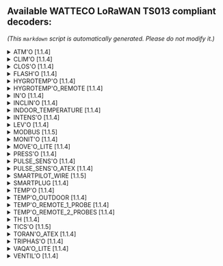 ## Available WATTECO LoRaWAN TS013 compliant decoders:

*(This `markdown` script is automatically generated. Please do not modify it.)*

<details>
<summary>ATM'O [1.1.4]</summary>

  [NPM: watteco-atm_o](https://www.npmjs.com/package/watteco-atm_o)
- **basic (CID: 0x0000)** : kernel, manufacturer, model, date, position, application_name
- **configuration (CID: 0x0050)** : disposable_battery_voltage (V)
- **lorawan (CID: 0x8004)** : message_type, nb_retry, automatic_association, data_rate, ABP_dev_address, OTA_app_EUI
- **binary input (CID: 0x000F)** : index_1, index_2, pin_state_1, pin_state_2, polarity, edge_selection, debounce_period (ms), poll_period (ms), force_notify
- **pressure (CID: 0x0403)** : pressure (hPa)
- **relative humidity (CID: 0x0405)** : humidity (%RH)
- **temperature (CID: 0x0402)** : temperature (Cel)

</details>

<details>
<summary>CLIM'O [1.1.4]</summary>

  [NPM: watteco-clim_o](https://www.npmjs.com/package/watteco-clim_o)
- **basic (CID: 0x0000)** : kernel, manufacturer, model, date, position, application_name
- **configuration (CID: 0x0050)** : disposable_battery_voltage (V)
- **lorawan (CID: 0x8004)** : message_type, nb_retry, automatic_association, data_rate, ABP_dev_address, OTA_app_EUI
- **relative humidity (CID: 0x0405)** : humidity (%RH)
- **temperature (CID: 0x0402)** : temperature (Cel)

</details>

<details>
<summary>CLOS'O [1.1.4]</summary>

  [NPM: watteco-clos_o](https://www.npmjs.com/package/watteco-clos_o)
- **basic (CID: 0x0000)** : kernel, manufacturer, model, date, position, application_name
- **configuration (CID: 0x0050)** : disposable_battery_voltage (V)
- **lorawan (CID: 0x8004)** : message_type, nb_retry, automatic_association, data_rate, ABP_dev_address, OTA_app_EUI
- **binary input (CID: 0x000F)** : index, violation_detection, open, polarity, edge_selection, debounce_period (ms), poll_period (ms), force_notify

</details>

<details>
<summary>FLASH'O [1.1.4]</summary>

  [NPM: watteco-flash_o](https://www.npmjs.com/package/watteco-flash_o)
- **basic (CID: 0x0000)** : kernel, manufacturer, model, date, position, application_name
- **configuration (CID: 0x0050)** : disposable_battery_voltage (V)
- **lorawan (CID: 0x8004)** : message_type, nb_retry, automatic_association, data_rate, ABP_dev_address, OTA_app_EUI
- **binary input (CID: 0x000F)** : index, pin_state, polarity, edge_selection, debounce_period (ms), poll_period (ms), force_notify

</details>

<details>
<summary>HYGROTEMP'O [1.1.4]</summary>

  [NPM: watteco-hygrotemp_o](https://www.npmjs.com/package/watteco-hygrotemp_o)
- **basic (CID: 0x0000)** : kernel, manufacturer, model, date, position, application_name
- **configuration (CID: 0x0050)** : disposable_battery_voltage (V)
- **lorawan (CID: 0x8004)** : message_type, nb_retry, automatic_association, data_rate, ABP_dev_address, OTA_app_EUI
- **binary input (CID: 0x000F)** : violation_detection
- **relative humidity (CID: 0x0405)** : humidity (%RH)
- **temperature (CID: 0x0402)** : temperature (Cel)

</details>

<details>
<summary>HYGROTEMP'O_REMOTE [1.1.4]</summary>

  [NPM: watteco-hygrotemp_o_remote](https://www.npmjs.com/package/watteco-hygrotemp_o_remote)
- **basic (CID: 0x0000)** : kernel, manufacturer, model, date, position, application_name
- **configuration (CID: 0x0050)** : disposable_battery_voltage (V)
- **lorawan (CID: 0x8004)** : message_type, nb_retry, automatic_association, data_rate, ABP_dev_address, OTA_app_EUI
- **binary input (CID: 0x000F)** : violation_detection
- **relative humidity (CID: 0x0405)** : humidity (%RH)
- **temperature (CID: 0x0402)** : temperature (Cel)

</details>

<details>
<summary>IN'O [1.1.4]</summary>

  [NPM: watteco-in_o](https://www.npmjs.com/package/watteco-in_o)
- **basic (CID: 0x0000)** : kernel, manufacturer, model, date, position, application_name
- **configuration (CID: 0x0050)** : main_or_external_voltage (V), disposable_battery_voltage (V)
- **lorawan (CID: 0x8004)** : message_type, nb_retry, automatic_association, data_rate, ABP_dev_address, OTA_app_EUI
- **binary input (CID: 0x000F)** : index_1, index_2, index_3, index_4, index_5, index_6, index_7, index_8, index_9, index_10, pin_state_1, pin_state_2, pin_state_3, pin_state_4, pin_state_5, pin_state_6, pin_state_7, pin_state_8, pin_state_9, pin_state_10, polarity, edge_selection, debounce_period (ms), poll_period (ms), force_notify
- **multi binary inputs (CID: 0x8005)** : pin_state_1, pin_state_2, pin_state_3, pin_state_4, pin_state_5, pin_state_6, pin_state_7, pin_state_8, pin_state_9, pin_state_10
- **ON/OFF (CID: 0x0006)** : output_1, output_2, output_3, output_4

</details>

<details>
<summary>INCLIN'O [1.1.4]</summary>

  [NPM: watteco-inclin_o](https://www.npmjs.com/package/watteco-inclin_o)
- **basic (CID: 0x0000)** : kernel, manufacturer, model, date, position, application_name
- **configuration (CID: 0x0050)** : disposable_battery_voltage (V)
- **lorawan (CID: 0x8004)** : message_type, nb_retry, automatic_association, data_rate, ABP_dev_address, OTA_app_EUI
- **analog input (CID: 0x000C)** : angle (deg)
- **occupancy (CID: 0x0406)** : occupancy

</details>

<details>
<summary>INDOOR_TEMPERATURE [1.1.4]</summary>

  [NPM: watteco-indoor_temperature](https://www.npmjs.com/package/watteco-indoor_temperature)
- **basic (CID: 0x0000)** : kernel, manufacturer, model, date, position, application_name
- **configuration (CID: 0x0050)** : disposable_battery_voltage (V)
- **lorawan (CID: 0x8004)** : message_type, nb_retry, automatic_association, data_rate, ABP_dev_address, OTA_app_EUI
- **temperature (CID: 0x0402)** : temperature (Cel)

</details>

<details>
<summary>INTENS'O [1.1.4]</summary>

  [NPM: watteco-intens_o](https://www.npmjs.com/package/watteco-intens_o)
- **basic (CID: 0x0000)** : kernel, manufacturer, model, date, position, application_name
- **configuration (CID: 0x0050)** : disposable_battery_voltage (V)
- **lorawan (CID: 0x8004)** : message_type, nb_retry, automatic_association, data_rate, ABP_dev_address, OTA_app_EUI
- **analog input (CID: 0x000C)** : Irms (A)

</details>

<details>
<summary>LEV'O [1.1.4]</summary>

  [NPM: watteco-lev_o](https://www.npmjs.com/package/watteco-lev_o)
- **basic (CID: 0x0000)** : kernel, manufacturer, model, date, position, application_name
- **configuration (CID: 0x0050)** : disposable_battery_voltage (V)
- **lorawan (CID: 0x8004)** : message_type, nb_retry, automatic_association, data_rate, ABP_dev_address, OTA_app_EUI
- **analog input (CID: 0x000C)** : 4-20_mA (mA), 0-10_V (V)

</details>

<details>
<summary>MODBUS [1.1.5]</summary>

  [NPM: watteco-modbus](https://www.npmjs.com/package/watteco-modbus)
- **basic (CID: 0x0000)** : kernel, manufacturer, model, date, position, application_name
- **configuration (CID: 0x0050)** : main_or_external_voltage (V), disposable_battery_voltage (V)
- **lorawan (CID: 0x8004)** : message_type, nb_retry, automatic_association, data_rate, ABP_dev_address, OTA_app_EUI
- **multi master/slave answers (CID: 0x8009)** : modbus_frame_series_sent, modbus_frame_number_in_serie, modbus_last_frame_of_serie, modbus_EP0, modbus_EP1, modbus_EP2, modbus_EP3, modbus_EP4, modbus_EP5, modbus_EP6, modbus_EP7, modbus_EP8, modbus_EP9
- **serial interface (CID: 0x8006)** : speed (bps), data_bit, parity, stop_bit
- **serial master/slave protocol (CID: 0x8007)** : modbus_payload_EP0, modbus_payload_EP1, modbus_payload_EP2, modbus_payload_EP3, modbus_payload_EP4, modbus_payload_EP5, modbus_payload_EP6, modbus_payload_EP7, modbus_payload_EP8, modbus_payload_EP9, modbus_slaveID_EP0, modbus_slaveID_EP1, modbus_slaveID_EP2, modbus_slaveID_EP3, modbus_slaveID_EP4, modbus_slaveID_EP5, modbus_slaveID_EP6, modbus_slaveID_EP7, modbus_slaveID_EP8, modbus_slaveID_EP9, modbus_fnctID_EP0, modbus_fnctID_EP1, modbus_fnctID_EP2, modbus_fnctID_EP3, modbus_fnctID_EP4, modbus_fnctID_EP5, modbus_fnctID_EP6, modbus_fnctID_EP7, modbus_fnctID_EP8, modbus_fnctID_EP9, modbus_datasize_EP0, modbus_datasize_EP1, modbus_datasize_EP2, modbus_datasize_EP3, modbus_datasize_EP4, modbus_datasize_EP5, modbus_datasize_EP6, modbus_datasize_EP7, modbus_datasize_EP8, modbus_datasize_EP9

</details>

<details>
<summary>MONIT'O [1.1.4]</summary>

  [NPM: watteco-monit_o](https://www.npmjs.com/package/watteco-monit_o)
- **basic (CID: 0x0000)** : kernel, manufacturer, model, date, position, application_name
- **configuration (CID: 0x0050)** : disposable_battery_voltage (V)
- **lorawan (CID: 0x8004)** : message_type, nb_retry, automatic_association, data_rate, ABP_dev_address, OTA_app_EUI
- **analog input (CID: 0x000C)** : 0-100_mV (mV), 0-70_V (V)

</details>

<details>
<summary>MOVE'O_LITE [1.1.4]</summary>

  [NPM: watteco-move_o_lite](https://www.npmjs.com/package/watteco-move_o_lite)
- **basic (CID: 0x0000)** : kernel, manufacturer, model, date, position, application_name
- **configuration (CID: 0x0050)** : disposable_battery_voltage (V)
- **lorawan (CID: 0x8004)** : message_type, nb_retry, automatic_association, data_rate, ABP_dev_address, OTA_app_EUI
- **illuminance (CID: 0x0400)** : illuminance (lx)
- **occupancy (CID: 0x0406)** : occupancy
- **pressure (CID: 0x0403)** : pressure (hPa)
- **relative humidity (CID: 0x0405)** : humidity (%RH)
- **temperature (CID: 0x0402)** : temperature (Cel)

</details>

<details>
<summary>PRESS'O [1.1.4]</summary>

  [NPM: watteco-press_o](https://www.npmjs.com/package/watteco-press_o)
- **basic (CID: 0x0000)** : kernel, manufacturer, model, date, position, application_name
- **configuration (CID: 0x0050)** : main_or_external_voltage (V), disposable_battery_voltage (V)
- **lorawan (CID: 0x8004)** : message_type, nb_retry, automatic_association, data_rate, ABP_dev_address, OTA_app_EUI
- **analog input (CID: 0x000C)** : 4-20_mA (mA), 0-10_V (V)
- **binary input (CID: 0x000F)** : index, pin_state, polarity, edge_selection, debounce_period (ms), poll_period (ms), force_notify

</details>

<details>
<summary>PULSE_SENS'O [1.1.4]</summary>

  [NPM: watteco-pulse_sens_o](https://www.npmjs.com/package/watteco-pulse_sens_o)
- **basic (CID: 0x0000)** : kernel, manufacturer, model, date, position, application_name
- **configuration (CID: 0x0050)** : disposable_battery_voltage (V)
- **lorawan (CID: 0x8004)** : message_type, nb_retry, automatic_association, data_rate, ABP_dev_address, OTA_app_EUI
- **binary input (CID: 0x000F)** : index_1, index_2, index_3, pin_state_1, pin_state_2, pin_state_3, polarity, edge_selection, debounce_period (ms), poll_period (ms), force_notify
- **multi binary inputs (CID: 0x8005)** : pin_state_1, pin_state_2, pin_state_3

</details>

<details>
<summary>PULSE_SENS'O_ATEX [1.1.4]</summary>

  [NPM: watteco-pulse_sens_o_atex](https://www.npmjs.com/package/watteco-pulse_sens_o_atex)
- **basic (CID: 0x0000)** : kernel, manufacturer, model, date, position, application_name
- **configuration (CID: 0x0050)** : disposable_battery_voltage (V)
- **lorawan (CID: 0x8004)** : message_type, nb_retry, automatic_association, data_rate, ABP_dev_address, OTA_app_EUI
- **binary input (CID: 0x000F)** : index_1, index_2, index_3, pin_state_1, pin_state_2, pin_state_3, polarity, edge_selection, debounce_period (ms), poll_period (ms), force_notify
- **multi binary inputs (CID: 0x8005)** : pin_state_1, pin_state_2, pin_state_3

</details>

<details>
<summary>SMARTPILOT_WIRE [1.1.5]</summary>

  [NPM: watteco-smartpilot_wire](https://www.npmjs.com/package/watteco-smartpilot_wire)
- **basic (CID: 0x0000)** : kernel, manufacturer, model, date, position, application_name
- **configuration (CID: 0x0050)** : main_or_external_voltage (V)
- **lorawan (CID: 0x8004)** : message_type, nb_retry, automatic_association, data_rate, ABP_dev_address, OTA_app_EUI
- **multi state output (CID: 0x0013)** : output_value

</details>

<details>
<summary>SMARTPLUG [1.1.4]</summary>

  [NPM: watteco-smartplug](https://www.npmjs.com/package/watteco-smartplug)
- **basic (CID: 0x0000)** : kernel, manufacturer, model, date, position, application_name
- **configuration (CID: 0x0050)** : main_or_external_voltage (V)
- **lorawan (CID: 0x8004)** : message_type, nb_retry, automatic_association, data_rate, ABP_dev_address, OTA_app_EUI
- **ON/OFF (CID: 0x0006)** : output
- **power quality (CID: 0x8052)** : frequency (Hz), frequency_min (Hz), frequency_max (Hz), Vrms (V), Vrms_min (V), Vrms_max (V), Vpeak (V), Vpeak_min (V), Vpeak_max (V), over_voltage, sag_voltage
- **simple metering like (CID: 0x0052)** : active_energy (Wh), reactive_energy (VArh), nb_samples, active_power (W), reactive_power (VAr)

</details>

<details>
<summary>TEMP'O [1.1.4]</summary>

  [NPM: watteco-temp_o](https://www.npmjs.com/package/watteco-temp_o)
- **basic (CID: 0x0000)** : kernel, manufacturer, model, date, position, application_name
- **configuration (CID: 0x0050)** : disposable_battery_voltage (V)
- **lorawan (CID: 0x8004)** : message_type, nb_retry, automatic_association, data_rate, ABP_dev_address, OTA_app_EUI
- **temperature (CID: 0x0402)** : temperature (Cel)

</details>

<details>
<summary>TEMP'O_OUTDOOR [1.1.4]</summary>

  [NPM: watteco-temp_o_outdoor](https://www.npmjs.com/package/watteco-temp_o_outdoor)
- **basic (CID: 0x0000)** : kernel, manufacturer, model, date, position, application_name
- **configuration (CID: 0x0050)** : disposable_battery_voltage (V)
- **lorawan (CID: 0x8004)** : message_type, nb_retry, automatic_association, data_rate, ABP_dev_address, OTA_app_EUI
- **temperature (CID: 0x0402)** : temperature (Cel)

</details>

<details>
<summary>TEMP'O_REMOTE_1_PROBE [1.1.4]</summary>

  [NPM: watteco-temp_o_remote_1_probe](https://www.npmjs.com/package/watteco-temp_o_remote_1_probe)
- **basic (CID: 0x0000)** : kernel, manufacturer, model, date, position, application_name
- **configuration (CID: 0x0050)** : disposable_battery_voltage (V)
- **lorawan (CID: 0x8004)** : message_type, nb_retry, automatic_association, data_rate, ABP_dev_address, OTA_app_EUI
- **temperature (CID: 0x0402)** : temperature (Cel)

</details>

<details>
<summary>TEMP'O_REMOTE_2_PROBES [1.1.4]</summary>

  [NPM: watteco-temp_o_remote_2_probes](https://www.npmjs.com/package/watteco-temp_o_remote_2_probes)
- **basic (CID: 0x0000)** : kernel, manufacturer, model, date, position, application_name
- **configuration (CID: 0x0050)** : disposable_battery_voltage (V)
- **lorawan (CID: 0x8004)** : message_type, nb_retry, automatic_association, data_rate, ABP_dev_address, OTA_app_EUI
- **temperature (CID: 0x0402)** : temperature_1 (Cel), temperature_2 (Cel)

</details>

<details>
<summary>TH [1.1.4]</summary>

  [NPM: watteco-th](https://www.npmjs.com/package/watteco-th)
- **basic (CID: 0x0000)** : kernel, manufacturer, model, date, position, application_name
- **configuration (CID: 0x0050)** : disposable_battery_voltage (V)
- **lorawan (CID: 0x8004)** : message_type, nb_retry, automatic_association, data_rate, ABP_dev_address, OTA_app_EUI
- **binary input (CID: 0x000F)** : index
- **relative humidity (CID: 0x0405)** : humidity (%RH)
- **temperature (CID: 0x0402)** : temperature (Cel)

</details>

<details>
<summary>TICS'O [1.1.5]</summary>

  [NPM: watteco-tics_o](https://www.npmjs.com/package/watteco-tics_o)
- **basic (CID: 0x0000)** : kernel, manufacturer, model, date, position, application_name
- **configuration (CID: 0x0050)** : main_or_external_voltage (V), tic_harvesting_voltage (V)
- **lorawan (CID: 0x8004)** : message_type, nb_retry, automatic_association, data_rate, ABP_dev_address, OTA_app_EUI
- **simple metering like (CID: 0x0052)** : active_energy (Wh), reactive_energy (VArh), nb_samples, active_power (W), reactive_power (VAr)
- **TIC-CBE (CID: 0x0054)** : TIC-CBE_fields (https://support.watteco.com/wp-content/uploads/2020/04/TIC_Application_Layer_Description_1.2.pdf)
- **TIC-CJE (CID: 0x0055)** : TIC-CJE_fields (https://support.watteco.com/wp-content/uploads/2020/04/TIC_Application_Layer_Description_1.2.pdf)
- **TIC-ICE (CID: 0x0053)** : TIC-ICE_fields (https://support.watteco.com/wp-content/uploads/2020/04/TIC_Application_Layer_Description_1.2.pdf)
- **TIC-PMEPMI (CID: 0x0057)** : TIC-PMEPMI_fields (https://support.watteco.com/wp-content/uploads/2020/04/TIC_Application_Layer_Description_1.2.pdf)
- **TIC-STD (CID: 0x0056)** : TIC-STD_fields (https://support.watteco.com/wp-content/uploads/2020/04/TIC_Application_Layer_Description_1.2.pdf)

</details>

<details>
<summary>TORAN'O_ATEX [1.1.4]</summary>

  [NPM: watteco-toran_o_atex](https://www.npmjs.com/package/watteco-toran_o_atex)
- **basic (CID: 0x0000)** : kernel, manufacturer, model, date, position, application_name
- **configuration (CID: 0x0050)** : disposable_battery_voltage (V)
- **lorawan (CID: 0x8004)** : message_type, nb_retry, automatic_association, data_rate, ABP_dev_address, OTA_app_EUI
- **analog input (CID: 0x000C)** : 4-20_mA (mA), 0-5_V_1 (V), 0-5_V_2 (V), ratiometric_0-5_V_1 (V), ratiometric_0-5_V_2 (V)
- **binary input (CID: 0x000F)** : index_1, index_2, index_3, pin_state_1, pin_state_2, pin_state_3
- **multi binary inputs (CID: 0x8005)** : pin_state_1, pin_state_2, pin_state_3

</details>

<details>
<summary>TRIPHAS'O [1.1.4]</summary>

  [NPM: watteco-triphas_o](https://www.npmjs.com/package/watteco-triphas_o)
- **basic (CID: 0x0000)** : kernel, manufacturer, model, date, position, application_name
- **configuration (CID: 0x0050)** : main_or_external_voltage (V)
- **lorawan (CID: 0x8004)** : message_type, nb_retry, automatic_association, data_rate, ABP_dev_address, OTA_app_EUI
- **binary input (CID: 0x000F)** : index
- **energy and power metering (CID: 0x800A)** : positive_active_energy_a (Wh), positive_active_energy_b (Wh), positive_active_energy_c (Wh), positive_active_energy_abc (Wh), negative_active_energy_a (Wh), negative_active_energy_b (Wh), negative_active_energy_c (Wh), negative_active_energy_abc (Wh), positive_reactive_energy_a (VArh), positive_reactive_energy_b (VArh), positive_reactive_energy_c (VArh), positive_reactive_energy_abc (VArh), negative_reactive_energy_a (VArh), negative_reactive_energy_b (VArh), negative_reactive_energy_c (VArh), negative_reactive_energy_abc (VArh), positive_active_power_a (W), positive_active_power_b (W), positive_active_power_c (W), positive_active_power_abc (W), negative_active_power_a (W), negative_active_power_b (W), negative_active_power_c (W), negative_active_power_abc (W), positive_reactive_power_a (VAr), positive_reactive_power_b (VAr), positive_reactive_power_c (VAr), positive_reactive_power_abc (VAr), negative_reactive_power_a (VAr), negative_reactive_power_b (VAr), negative_reactive_power_c (VAr), negative_reactive_power_abc (VAr)
- **energy and power multi metering (CID: 0x8010)** : active_energy_a (Wh), reactive_energy_a (VArh), active_energy_b (Wh), reactive_energy_b (VArh), active_energy_c (Wh), reactive_energy_c (VArh), active_energy_abc (Wh), reactive_energy_abc (VArh), active_power_a (W), reactive_power_a (VAr), active_power_b (W), reactive_power_b (VAr), active_power_c (W), reactive_power_c (VAr), active_power_abc (W), reactive_power_abc (VAr)
- **ON/OFF (CID: 0x0006)** : output
- **voltage and current metering (CID: 0x800B)** : Vrms_a (V), Vrms_b (V), Vrms_c (V), Irms_a (A), Irms_b (A), Irms_c (A), angle_a (deg), angle_b (deg), angle_c (deg)
- **voltage and current multi metering (CID: 0x800D)** : Vrms_a (V), Vrms_b (V), Vrms_c (V), Irms_a (A), Irms_b (A), Irms_c (A), angle_a (deg), angle_b (deg), angle_c (deg)

</details>

<details>
<summary>VAQA'O_LITE [1.1.4]</summary>

  [NPM: watteco-vaqa_o_lite](https://www.npmjs.com/package/watteco-vaqa_o_lite)
- **basic (CID: 0x0000)** : kernel, manufacturer, model, date, position, application_name
- **configuration (CID: 0x0050)** : disposable_battery_voltage (V)
- **lorawan (CID: 0x8004)** : message_type, nb_retry, automatic_association, data_rate, ABP_dev_address, OTA_app_EUI
- **binary input (CID: 0x000F)** : violation_detection
- **concentration (CID: 0x800C)** : IAQ, CO2 (ppm)
- **illuminance (CID: 0x0400)** : illuminance (lx)
- **occupancy (CID: 0x0406)** : occupancy
- **pressure (CID: 0x0403)** : pressure (hPa)
- **relative humidity (CID: 0x0405)** : humidity_1 (%RH), humidity_2 (%RH)
- **temperature (CID: 0x0402)** : temperature_1 (Cel), temperature_2 (Cel)

</details>

<details>
<summary>VENTIL'O [1.1.4]</summary>

  [NPM: watteco-ventil_o](https://www.npmjs.com/package/watteco-ventil_o)
- **basic (CID: 0x0000)** : kernel, manufacturer, model, date, position, application_name
- **configuration (CID: 0x0050)** : main_or_external_voltage (V), solar_harvesting_voltage (V)
- **lorawan (CID: 0x8004)** : message_type, nb_retry, automatic_association, data_rate, ABP_dev_address, OTA_app_EUI
- **binary input (CID: 0x000F)** : index, pin_state
- **differential pressure (CID: 0x8008)** : differential_pressure (Pa)
- **temperature (CID: 0x0402)** : temperature (Cel)

</details>

